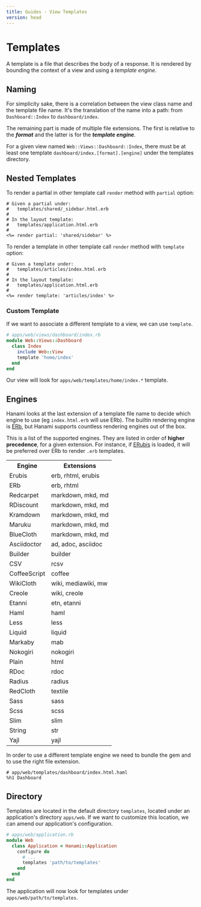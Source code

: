 ```yaml
---
title: Guides - View Templates
version: head
---
```


# Templates

A template is a file that describes the body of a response.
It is rendered by bounding the context of a view and using a _template engine_.

## Naming

For simplicity sake, there is a correlation between the view class name and the template file name.
It's the translation of the name into a path: from `Dashboard::Index` to `dashboard/index`.

The remaining part is made of multiple file extensions.
The first is relative to the **_format_** and the latter is for the **_template engine_**.

<p class="convention">
For a given view named <code>Web::Views::Dashboard::Index</code>, there must be at least one template <code>dashboard/index.[format].[engine]</code> under the templates directory.
</p>

## Nested Templates
To render a partial in other template call `render` method with `partial` option:

```
# Given a partial under:
#   templates/shared/_sidebar.html.erb
#
# In the layout template:
#   templates/application.html.erb
#
<%= render partial: 'shared/sidebar' %>
```

To render a template in other template call `render` method with `template` option:

```
# Given a template under:
#   templates/articles/index.html.erb
#
# In the layout template:
#   templates/application.html.erb
#
<%= render template: 'articles/index' %>
```

### Custom Template

If we want to associate a different template to a view, we can use `template`.

```ruby
# apps/web/views/dashboard/index.rb
module Web::Views::Dashboard
  class Index
    include Web::View
    template 'home/index'
  end
end
```

Our view will look for `apps/web/templates/home/index.*` template.

## Engines

Hanami looks at the last extension of a template file name to decide which engine to use (eg `index.html.erb` will use ERb).
The builtin rendering engine is [ERb](http://en.wikipedia.org/wiki/ERuby), but Hanami supports countless rendering engines out of the box.

This is a list of the supported engines.
They are listed in order of **higher precedence**, for a given extension.
For instance, if [ERubis](http://www.kuwata-lab.com/erubis/) is loaded, it will be preferred over ERb to render `.erb` templates.

<table class="table table-bordered table-striped">
  <tr>
    <th>Engine</th>
    <th>Extensions</th>
  </tr>
  <tr>
    <td>Erubis</td>
    <td>erb, rhtml, erubis</td>
  </tr>
  <tr>
    <td>ERb</td>
    <td>erb, rhtml</td>
  </tr>
  <tr>
    <td>Redcarpet</td>
    <td>markdown, mkd, md</td>
  </tr>
  <tr>
    <td>RDiscount</td>
    <td>markdown, mkd, md</td>
  </tr>
  <tr>
    <td>Kramdown</td>
    <td>markdown, mkd, md</td>
  </tr>
  <tr>
    <td>Maruku</td>
    <td>markdown, mkd, md</td>
  </tr>
  <tr>
    <td>BlueCloth</td>
    <td>markdown, mkd, md</td>
  </tr>
  <tr>
    <td>Asciidoctor</td>
    <td>ad, adoc, asciidoc</td>
  </tr>
  <tr>
    <td>Builder</td>
    <td>builder</td>
  </tr>
  <tr>
    <td>CSV</td>
    <td>rcsv</td>
  </tr>
  <tr>
    <td>CoffeeScript</td>
    <td>coffee</td>
  </tr>
  <tr>
    <td>WikiCloth</td>
    <td>wiki, mediawiki, mw</td>
  </tr>
  <tr>
    <td>Creole</td>
    <td>wiki, creole</td>
  </tr>
  <tr>
    <td>Etanni</td>
    <td>etn, etanni</td>
  </tr>
  <tr>
    <td>Haml</td>
    <td>haml</td>
  </tr>
  <tr>
    <td>Less</td>
    <td>less</td>
  </tr>
  <tr>
    <td>Liquid</td>
    <td>liquid</td>
  </tr>
  <tr>
    <td>Markaby</td>
    <td>mab</td>
  </tr>
  <tr>
    <td>Nokogiri</td>
    <td>nokogiri</td>
  </tr>
  <tr>
    <td>Plain</td>
    <td>html</td>
  </tr>
  <tr>
    <td>RDoc</td>
    <td>rdoc</td>
  </tr>
  <tr>
    <td>Radius</td>
    <td>radius</td>
  </tr>
  <tr>
    <td>RedCloth</td>
    <td>textile</td>
  </tr>
  <tr>
    <td>Sass</td>
    <td>sass</td>
  </tr>
  <tr>
    <td>Scss</td>
    <td>scss</td>
  </tr>
  <tr>
    <td>Slim</td>
    <td>slim</td>
  </tr>
  <tr>
    <td>String</td>
    <td>str</td>
  </tr>
  <tr>
    <td>Yajl</td>
    <td>yajl</td>
  </tr>
</table>

In order to use a different template engine we need to bundle the gem and to use the right file extension.

```haml
# app/web/templates/dashboard/index.html.haml
%h1 Dashboard
```

## Directory

Templates are located in the default directory `templates`, located under an application's directory `apps/web`.
If we want to customize this location, we can amend our application's configuration.

```ruby
# apps/web/application.rb
module Web
  class Application < Hanami::Application
    configure do
      # ...
      templates 'path/to/templates'
    end
  end
end
```

The application will now look for templates under `apps/web/path/to/templates`.
